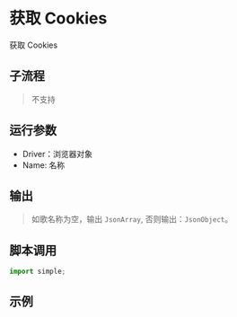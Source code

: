 # 获取 Cookies 
获取 Cookies

## 子流程
> 不支持


## 运行参数

* Driver：浏览器对象
* Name: 名称


## 输出

> 如歌名称为空，输出 `JsonArray`, 否则输出：`JsonObject`。    


## 脚本调用

```python
import simple;

```

## 示例